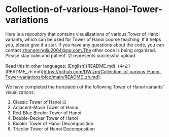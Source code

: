 # Collection-of-various-Hanoi-Tower-variations
Here is a repository that contains visualizations of various Tower of Hanoi variants, which can be used for Tower of Hanoi course teaching. If it helps you, please give it a star. If you have any questions about the code, you can contact zhongmingliu2004@qq.com.The other code is being organized. Please stay calm and patient. &#9745; represents successful upload.

Read this in other languages: (English)(README.md), (中文)(README_zh.md)[https://github.com/DWlzm/Collection-of-various-Hanoi-Tower-variations/blob/main/README_zh.md].

We have completed the translation of the following Tower of Hanoi variants' visualizations:
1. Classic Tower of Hanoi &#9745;
2. Adjacent-Move Tower of Hanoi
3. Red-Blue Bicolor Tower of Hanoi
4. Double-Decker Tower of Hanoi
5. Bicolor Tower of Hanoi Decomposition
6. Tricolor Tower of Hanoi Decomposition

